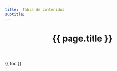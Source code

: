 ```yaml
---
title:  Tabla de contenidos
subtitle: 
---
```

<header class="chapter-headers">
  <h1>{{ page.title }}</h1>
</header>

{{ toc }}